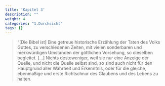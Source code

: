 ```yaml
---
title: 'Kapitel 3'
description: ""
weight: 4
categories: "1.Durchsicht"
tags: {}
---
```




> “[Die Bibel ist] Eine getreue historische Erzählung der Taten des
>  Volks Gottes, zu verschiedenen Zeiten, mit vielen sonderbaren
> und merkwürdigen Umstanden der göttlichen Vorsehung, so dieselben
> begleitet. [...] Nichts destoweniger, weil sie nur eine Anzeige
> der Quelle, und nicht die Quelle selbst sind, so sind auch nicht
> für den Hauptgrund aller Wahrheit und Erkenntnis, oder für die
> gleiche, ebenmaßige und erste Richtschnur des Glaubens und des
> Lebens zu halten.